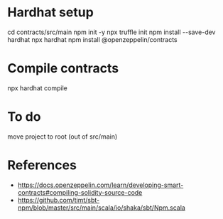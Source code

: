 # Hardhat setup

cd contracts/src/main
npm init -y
npx truffle init
npm install --save-dev hardhat
npx hardhat
npm install @openzeppelin/contracts

# Compile contracts
npx hardhat compile

# To do
move project to root (out of src/main)

# References
- https://docs.openzeppelin.com/learn/developing-smart-contracts#compiling-solidity-source-code
- https://github.com/timt/sbt-npm/blob/master/src/main/scala/io/shaka/sbt/Npm.scala
